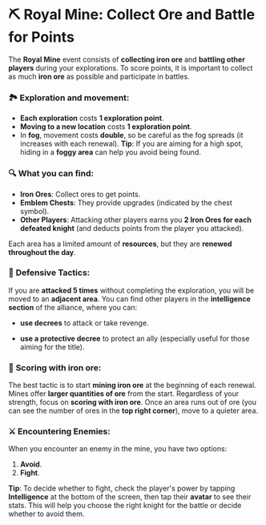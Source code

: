 # ⛏️ **Royal Mine: Collect Ore and Battle for Points**

The **Royal Mine** event consists of **collecting iron ore** and **battling other players** during your explorations. To score points, it is important to collect as much **iron ore** as possible and participate in battles.

### 🏞️ **Exploration and movement**:
- **Each exploration** costs **1 exploration point**.
- **Moving to a new location** costs **1 exploration point**.
- In **fog**, movement costs **double**, so be careful as the fog spreads (it increases with each renewal).
**Tip**: If you are aiming for a high spot, hiding in a **foggy area** can help you avoid being found.

### 🔍 **What you can find**:
- **Iron Ores**: Collect ores to get points.
- **Emblem Chests**: They provide upgrades (indicated by the chest symbol).
- **Other Players**: Attacking other players earns you **2 Iron Ores for each defeated knight** (and deducts points from the player you attacked).

Each area has a limited amount of **resources**, but they are **renewed throughout the day**.

### 🚩 **Defensive Tactics**:
If you are **attacked 5 times** without completing the exploration, you will be moved to an **adjacent area**. 
You can find other players in the **intelligence section** of the alliance, where you can:
- **use decrees** to attack or take revenge.

- **use a protective decree** to protect an ally (especially useful for those aiming for the title).

### 🔨 **Scoring with iron ore**:
The best tactic is to start **mining iron ore** at the beginning of each renewal. Mines offer **larger quantities of ore** from the start. Regardless of your strength, focus on **scoring with iron ore**. Once an area runs out of ore (you can see the number of ores in the **top right corner**), move to a quieter area.

### ⚔️ **Encountering Enemies**:
When you encounter an enemy in the mine, you have two options:
1. **Avoid**.
2. **Fight**.

**Tip**: To decide whether to fight, check the player's power by tapping **Intelligence** at the bottom of the screen, then tap their **avatar** to see their stats. This will help you choose the right knight for the battle or decide whether to avoid them.